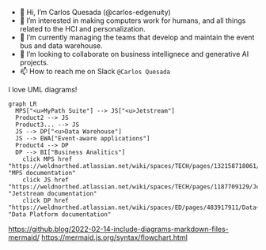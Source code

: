 - 👋 Hi, I’m Carlos Quesada (@carlos-edgenuity)
- 👀 I’m interested in making computers work for humans, and all things related to the HCI and personalization.
- 🌱 I’m currently managing the teams that develop and maintain the event bus and data warehouse.
- 💞️ I’m looking to collaborate on business intellignece and generative AI projects.
- 📫 How to reach me on Slack `@Carlos Quesada`

I love UML diagrams! 
```mermaid
graph LR
  MPS["<u>MyPath Suite"] --> JS["<u>Jetstream"]
  Product2 --> JS
  Product3... --> JS
  JS --> DP["<u>Data Warehouse"]
  JS --> EWA["Event-aware applications"]
  Product4 --> DP
  DP --> BI["Business Analitics"]
    click MPS href "https://weldnorthed.atlassian.net/wiki/spaces/TECH/pages/132158718061/Imagine+MyPath+Suite" "MPS documentation"
    click JS href "https://weldnorthed.atlassian.net/wiki/spaces/TECH/pages/1187709129/Jet+Stream+Event+Processing" "Jetstream documentation"
    click DP href "https://weldnorthed.atlassian.net/wiki/spaces/ED/pages/483917911/Data+Platform" "Data Platform documentation"
```

https://github.blog/2022-02-14-include-diagrams-markdown-files-mermaid/
https://mermaid.js.org/syntax/flowchart.html


<!---
carlos-edgenuity/carlos-edgenuity is a ✨ special ✨ repository because its `README.md` (this file) appears on your GitHub profile.
You can click the Preview link to take a look at your changes.
--->
